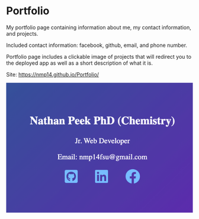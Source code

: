 # Portfolio

My portfolio page containing information about me, my contact information, and projects.

Included contact information: facebook, github, email, and phone number.

Portfolio page includes a clickable image of projects that will redirect you to the deployed app as well as a short description of what it is.

Site: https://nmp14.github.io/Portfolio/

![Picture of site](Assets/Images/portfolio-page-min.png)
